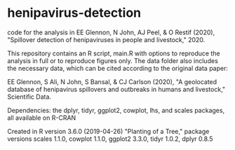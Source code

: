 # henipavirus-detection

code for the analysis in EE Glennon, N John, AJ Peel, & O Restif 
(2020), "Spillover detection of henipaviruses in people and livestock," 2020.
    
This repository contains an R script, main.R with options to reproduce the 
analysis in full or to reproduce figures only. The data folder also includes 
the necessary data, which can be cited according to the original data paper:

EE Glennon, S Ali, N John, S Bansal, & CJ Carlson (2020), "A geolocated database 
of henipavirus spillovers and outbreaks in humans and livestock," Scientific Data. 

Dependencies: the dplyr, tidyr, ggplot2, cowplot, lhs, and scales packages, all
              available on R-CRAN
              
Created in R version 3.6.0 (2019-04-26) "Planting of a Tree," package versions
    scales 1.1.0, cowplot 1.1.0, ggplot2 3.3.0, tidyr 1.0.2, dplyr 0.8.5
